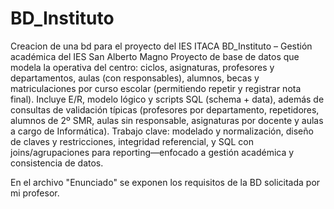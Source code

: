 # BD_Instituto
Creacion de una bd para el proyecto del IES ITACA
BD_Instituto – Gestión académica del IES San Alberto Magno
Proyecto de base de datos que modela la operativa del centro: ciclos, asignaturas, profesores y departamentos, aulas (con responsables), alumnos, becas y matriculaciones por curso escolar (permitiendo repetir y registrar nota final). Incluye E/R, modelo lógico y scripts SQL (schema + data), además de consultas de validación típicas (profesores por departamento, repetidores, alumnos de 2º SMR, aulas sin responsable, asignaturas por docente y aulas a cargo de Informática). Trabajo clave: modelado y normalización, diseño de claves y restricciones, integridad referencial, y SQL con joins/agrupaciones para reporting—enfocado a gestión académica y consistencia de datos.

En el archivo "Enunciado" se exponen los requisitos de la BD
solicitada por mi profesor.
